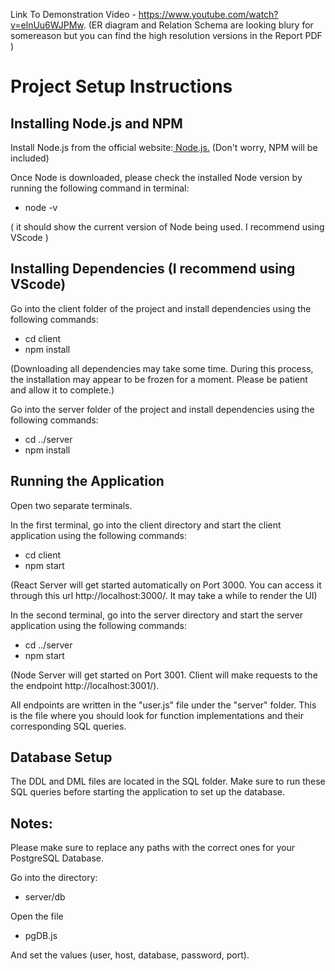 Link To Demonstration Video - https://www.youtube.com/watch?v=elnUu6WJPMw. 
(ER diagram and Relation Schema are looking blury for somereason but you can find the high resolution versions in the Report PDF )

# Project Setup Instructions

## Installing Node.js and NPM

Install Node.js from the official website:[ Node.js.](https://nodejs.org/en/download) (Don't worry, NPM will be included)

Once Node is downloaded, please check the installed Node version by running the following command in terminal:

- node -v

( it should show the current version of Node being used. I recommend using VScode )

## Installing Dependencies (I recommend using VScode)

Go into the client folder of the project and install dependencies using the following commands:

- cd client
- npm install

(Downloading all dependencies may take some time. During this process, the installation may appear to be frozen for a moment. Please be patient and allow it to complete.)

Go into the server folder of the project and install dependencies using the following commands:

- cd ../server
- npm install

## Running the Application

Open two separate terminals.

In the first terminal, go into the client directory and start the client application using the following commands:

- cd client
- npm start

(React Server will get started automatically on Port 3000. You can access it through this url http://localhost:3000/. It may take a while to render the UI)

In the second terminal, go into the server directory and start the server application using the following commands:

- cd ../server
- npm start

(Node Server will get started on Port 3001. Client will make requests to the the endpoint http://localhost:3001/).

All endpoints are written in the "user.js" file under the "server" folder. This is the file where you should look for function implementations and their corresponding SQL queries.

## Database Setup

The DDL and DML files are located in the SQL folder.
Make sure to run these SQL queries before starting the application to set up the database.

##  Notes:

Please make sure to replace any paths with the correct ones for your PostgreSQL Database.

Go into the directory: 

- server/db

Open the file

- pgDB.js
  
And set the values (user, host, database, password, port).





